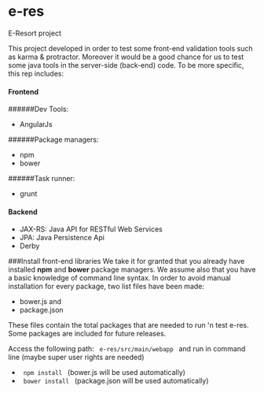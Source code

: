 # e-res
E-Resort  project

This project developed in order to test some front-end validation tools such as karma & protractor. Moreover it would be a good chance for us to test some java tools in the server-side (back-end) code. To be more specific, this rep includes:

#### Frontend
######Dev Tools:
* AngularJs

######Package managers:
* npm
* bower
 

######Task runner:
* grunt


#### Backend
*  JAX-RS: Java API for RESTful Web Services
*  JPA: Java Persistence Api
*  Derby
  

###Install front-end libraries
We take it for granted that you already have installed **npm** and **bower** package managers. We assume also that you have a basic knowledge of command line syntax. In order to avoid manual installation for every package, two list files have been made: 
* bower.js and
* package.json

These files contain the total packages that are needed to run 'n test e-res. Some packages are included for future releases.

Access the following path:
<code> e-res/src/main/webapp </code>
and run in command line (maybe super user rights are needed)
* <code> npm install </code> (bower.js will be used automatically)
* <code> bower install </code> (package.json will be used automatically)


